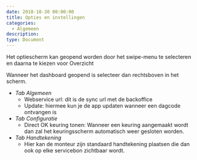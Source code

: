 ```yaml
---
date: 2018-10-30 00:00:00
title: Opties en instellingen
categories:
  - Algemeen
description:
type: Document
---
```


Het optiescherm kan geopend worden door het swipe-menu te selecteren en daarna te kiezen voor <i class="fas fa-home"></i> Overzicht

Wanneer het dashboard geopend is selecteer dan <i class="fas fa-wrench"></i>  rechtsboven in het scherm.

- *Tab Algemeen*
    - Webservice url:  dit is de sync url met de backoffice
    - Update: hiermee kun je de app updaten wanneer een dagcode ontvangen is
- *Tab Configuratie*
    - Direct OK keuring tonen: Wanneer een keuring aangemaakt wordt dan zal het keuringsscherm automatisch weer gesloten worden.
- *Tab Handtekening*
    - Hier kan de monteur zijn standaard handtekening plaatsen die dan ook op elke servicebon zichtbaar wordt.